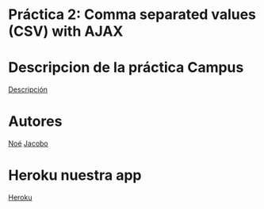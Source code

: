 # Práctica 2: Comma separated values (CSV) with AJAX

# Descripcion de la práctica Campus
[Descripción](https://campusvirtual.ull.es/1516/mod/page/view.php?id=189370)

# Autores

[Noé](http://dsi1516.github.io/Practica1)
[Jacobo](http://alu0100836059.github.io/pagina_personal/)

# Heroku nuestra app
[Heroku](https://vast-savannah-90678.herokuapp.com/)
